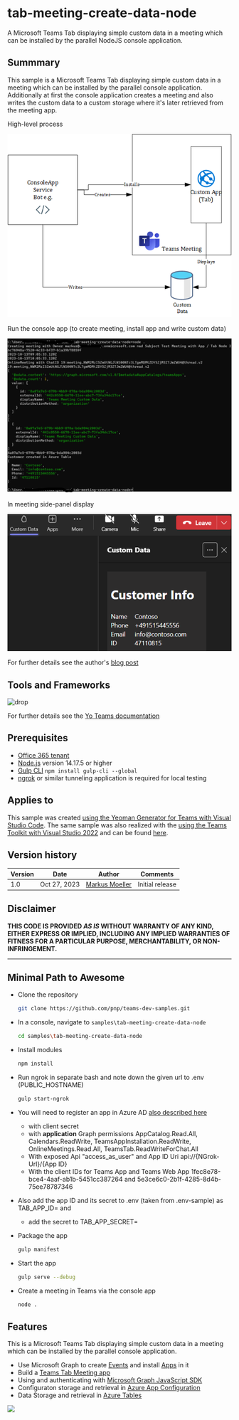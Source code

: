 # tab-meeting-create-data-node
A Microsoft Teams Tab displaying simple custom data in a meeting which can be installed by the parallel NodeJS console application.

## Summmary

This sample is a Microsoft Teams Tab displaying simple custom data in a meeting which can be installed by the parallel console application. Additionally at first the console application creates a meeting and also writes the custom data to a custom storage where it's later retrieved from the meeting app. 

High-level process

![High-level process ...](assets/01HighlevelArc_CreateMeeting.png)

Run the console app (to create meeting, install app and write custom data)

![Run the console app](assets/07TeamsMeeting_CreationResultNode.png)

In meeting side-panel display

![In meeting side-panel display...](assets/06InMeetingSidePanel_yoteams.png)

For further details see the author's [blog post](https://mmsharepoint.wordpress.com/2023/10/16/creating-teams-meetings-install-teams-meeting-app-and-use-custom-data-nodejs/)

## Tools and Frameworks

![drop](https://img.shields.io/badge/Yo&nbsp;Teams-4.1-green.svg)

For further details see the [Yo Teams documentation](https://github.com/PnP/generator-teams/docs)

## Prerequisites

* [Office 365 tenant](https://dev.office.com/sharepoint/docs/spfx/set-up-your-development-environment)
* [Node.js](https://nodejs.org) version 14.17.5 or higher
* [Gulp CLI](https://github.com/gulpjs/gulp-cli) `npm install gulp-cli --global`
* [ngrok](https://ngrok.com) or similar tunneling application is required for local testing

## Applies to

This sample was created [using the Yeoman Generator for Teams with Visual Studio Code](https://pnp.github.io/generator-teams/). The same sample was also realized with the [using the Teams Toolkit with Visual Studio 2022](https://learn.microsoft.com/en-us/microsoftteams/platform/toolkit/teams-toolkit-fundamentals?pivots=visual-studio&WT.mc_id=M365-MVP-5004617) and can be found [here](https://github.com/pnp/teams-dev-samples/tree/main/samples/tab-meeting-create-data-csharp).

## Version history

Version|Date|Author|Comments
-------|----|--------|--------
1.0|Oct 27, 2023|[Markus Moeller](http://www.twitter.com/moeller2_0)|Initial release

## Disclaimer

**THIS CODE IS PROVIDED *AS IS* WITHOUT WARRANTY OF ANY KIND, EITHER EXPRESS OR IMPLIED, INCLUDING ANY IMPLIED WARRANTIES OF FITNESS FOR A PARTICULAR PURPOSE, MERCHANTABILITY, OR NON-INFRINGEMENT.**

---

## Minimal Path to Awesome
- Clone the repository
    ```bash
    git clone https://github.com/pnp/teams-dev-samples.git
    ```

- In a console, navigate to `samples\tab-meeting-create-data-node`

    ```bash
    cd samples\tab-meeting-create-data-node
    ```

- Install modules

    ```bash
    npm install
    ```
- Run ngrok in separate bash and note down the given url to .env (PUBLIC_HOSTNAME)
    ```bash
    gulp start-ngrok
    ```

- You will need to register an app in Azure AD [also described here](https://mmsharepoint.wordpress.com/2021/09/07/meeting-apps-in-microsoft-teams-1-pre-meeting/#appreg)
  - with client secret
  - with **application** Graph permissions AppCatalog.Read.All, Calendars.ReadWrite, TeamsAppInstallation.ReadWrite, OnlineMeetings.Read.All, TeamsTab.ReadWriteForChat.All
  - With exposed Api "access_as_user" and App ID Uri api://{NGrok-Url}/{App ID}
  - With the client IDs for Teams App and Teams Web App 1fec8e78-bce4-4aaf-ab1b-5451cc387264 and 5e3ce6c0-2b1f-4285-8d4b-75ee78787346
- Also add the app ID and its secret to .env (taken from .env-sample) as TAB_APP_ID= and 
    - add the secret to TAB_APP_SECRET=
- Package the app
    ```bash
    gulp manifest
    ```
- Start the app
    ```bash
    gulp serve --debug
    ```
- Create a meeting in Teams via the console app
    ```bash
    node .
    ```


## Features
This is a Microsoft Teams Tab displaying simple custom data in a meeting which can be installed by the parallel console application.
* Use Microsoft Graph to create [Events](https://learn.microsoft.com/en-us/graph/api/user-post-events?view=graph-rest-1.0&tabs=http&WT.mc_id=M365-MVP-5004617) and install [Apps](https://learn.microsoft.com/en-us/graph/api/chat-post-installedapps?view=graph-rest-1.0&tabs=http&WT.mc_id=M365-MVP-5004617) in it
* Build a [Teams Tab Meeting app](https://learn.microsoft.com/en-us/microsoftteams/platform/apps-in-teams-meetings/build-tabs-for-meeting?tabs=desktop%2Cmeeting-chat-view-desktop%2Cmeeting-side-panel%2Cmeeting-stage-view-desktop%2Cchannel-meeting-desktop&WT.mc_id=M365-MVP-5004617)
* Using and authenticating with [Microsoft Graph JavaScript SDK](https://learn.microsoft.com/en-us/graph/sdks/sdks-overview?WT.mc_id=M365-MVP-5004617)
* Configuraton storage and retrieval in [Azure App Configuration](https://learn.microsoft.com/en-us/azure/azure-app-configuration/overview?WT.mc_id=M365-MVP-5004617)
* Data Storage and retrieval in [Azure Tables](https://learn.microsoft.com/en-us/javascript/api/overview/azure/data-tables-readme?view=azure-node-latest&WT.mc_id=M365-MVP-5004617)

<img src="https://m365-visitor-stats.azurewebsites.net/teams-dev-samples/samples/tab-meeting-create-data-node" />
